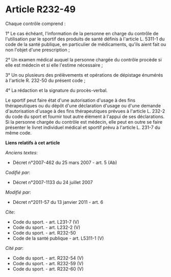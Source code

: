 # Article R232-49

Chaque contrôle comprend : 

1° Le cas échéant, l'information de la personne en charge du contrôle de l'utilisation par le sportif des produits de santé
définis à l'article L. 5311-1 du code de la santé publique, en particulier de médicaments, qu'ils aient fait ou non l'objet
d'une prescription ; 

2° Un examen médical auquel la personne chargée du contrôle procède si elle est médecin et si elle l'estime nécessaire ; 

3° Un ou plusieurs des prélèvements et opérations de dépistage énumérés à l'article R. 232-50 du présent code ; 

4° La rédaction et la signature du procès-verbal. 

Le sportif peut faire état d'une autorisation d'usage à des fins thérapeutiques ou du dépôt d'une déclaration d'usage ou
d'une demande d'autorisation d'usage à des fins thérapeutiques prévues à l'article L. 232-2 du code du sport et fournir tout
autre élément à l'appui de ses déclarations. Si la personne chargée du contrôle est médecin, elle peut en outre se faire
présenter le livret individuel médical et sportif prévu à l'article L. 231-7 du même code.

**Liens relatifs à cet article**

_Anciens textes_:

  - Décret n°2007-462 du 25 mars 2007 - art. 5 (Ab)

_Codifié par_:

  - Décret n°2007-1133 du 24 juillet 2007

_Modifié par_:

  - Décret n°2011-57 du 13 janvier 2011 - art. 6

_Cite_:

  - Code du sport. - art. L231-7 (V)
  - Code du sport. - art. L232-2 (V)
  - Code du sport. - art. R232-50
  - Code de la santé publique - art. L5311-1 (V)

_Cité par_:

  - Code du sport. - art. R232-54 (V)
  - Code du sport. - art. R232-59 (V)
  - Code du sport. - art. R232-60 (V)
